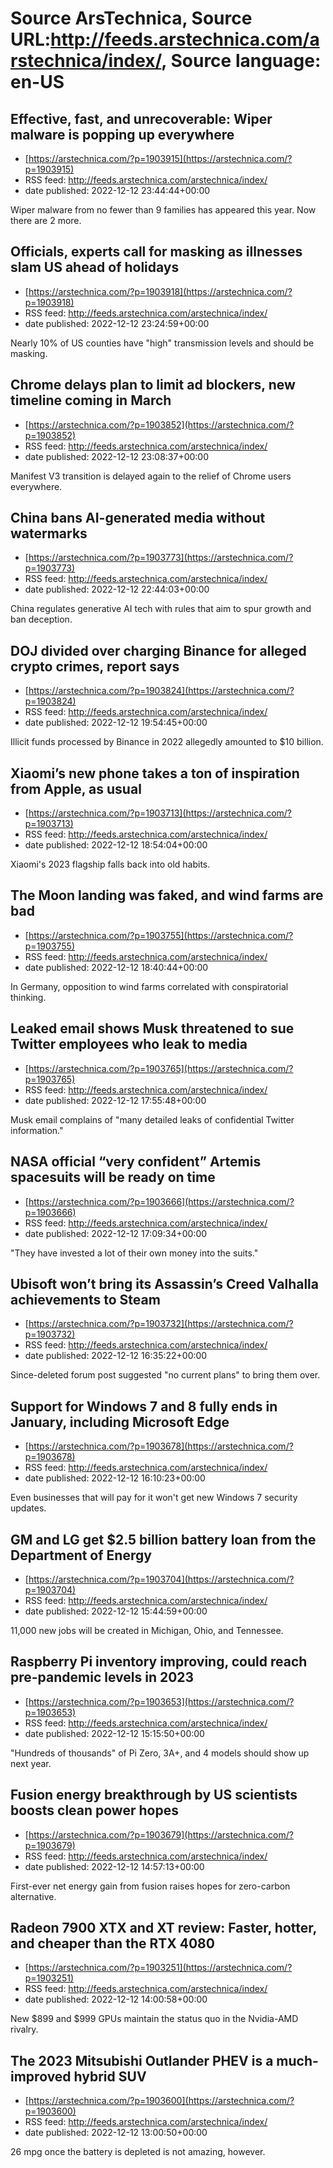 # Source ArsTechnica, Source URL:http://feeds.arstechnica.com/arstechnica/index/, Source language: en-US

## Effective, fast, and unrecoverable: Wiper malware is popping up everywhere
 - [https://arstechnica.com/?p=1903915](https://arstechnica.com/?p=1903915)
 - RSS feed: http://feeds.arstechnica.com/arstechnica/index/
 - date published: 2022-12-12 23:44:44+00:00

Wiper malware from no fewer than 9 families has appeared this year. Now there are 2 more.

## Officials, experts call for masking as illnesses slam US ahead of holidays
 - [https://arstechnica.com/?p=1903918](https://arstechnica.com/?p=1903918)
 - RSS feed: http://feeds.arstechnica.com/arstechnica/index/
 - date published: 2022-12-12 23:24:59+00:00

Nearly 10% of US counties have "high" transmission levels and should be masking.

## Chrome delays plan to limit ad blockers, new timeline coming in March
 - [https://arstechnica.com/?p=1903852](https://arstechnica.com/?p=1903852)
 - RSS feed: http://feeds.arstechnica.com/arstechnica/index/
 - date published: 2022-12-12 23:08:37+00:00

Manifest V3 transition is delayed again to the relief of Chrome users everywhere.

## China bans AI-generated media without watermarks
 - [https://arstechnica.com/?p=1903773](https://arstechnica.com/?p=1903773)
 - RSS feed: http://feeds.arstechnica.com/arstechnica/index/
 - date published: 2022-12-12 22:44:03+00:00

China regulates generative AI tech with rules that aim to spur growth and ban deception.

## DOJ divided over charging Binance for alleged crypto crimes, report says
 - [https://arstechnica.com/?p=1903824](https://arstechnica.com/?p=1903824)
 - RSS feed: http://feeds.arstechnica.com/arstechnica/index/
 - date published: 2022-12-12 19:54:45+00:00

Illicit funds processed by Binance in 2022 allegedly amounted to $10 billion.

## Xiaomi’s new phone takes a ton of inspiration from Apple, as usual
 - [https://arstechnica.com/?p=1903713](https://arstechnica.com/?p=1903713)
 - RSS feed: http://feeds.arstechnica.com/arstechnica/index/
 - date published: 2022-12-12 18:54:04+00:00

Xiaomi's 2023 flagship falls back into old habits.

## The Moon landing was faked, and wind farms are bad
 - [https://arstechnica.com/?p=1903755](https://arstechnica.com/?p=1903755)
 - RSS feed: http://feeds.arstechnica.com/arstechnica/index/
 - date published: 2022-12-12 18:40:44+00:00

In Germany, opposition to wind farms correlated with conspiratorial thinking.

## Leaked email shows Musk threatened to sue Twitter employees who leak to media
 - [https://arstechnica.com/?p=1903765](https://arstechnica.com/?p=1903765)
 - RSS feed: http://feeds.arstechnica.com/arstechnica/index/
 - date published: 2022-12-12 17:55:48+00:00

Musk email complains of "many detailed leaks of confidential Twitter information."

## NASA official “very confident” Artemis spacesuits will be ready on time
 - [https://arstechnica.com/?p=1903666](https://arstechnica.com/?p=1903666)
 - RSS feed: http://feeds.arstechnica.com/arstechnica/index/
 - date published: 2022-12-12 17:09:34+00:00

"They have invested a lot of their own money into the suits."

## Ubisoft won’t bring its Assassin’s Creed Valhalla achievements to Steam
 - [https://arstechnica.com/?p=1903732](https://arstechnica.com/?p=1903732)
 - RSS feed: http://feeds.arstechnica.com/arstechnica/index/
 - date published: 2022-12-12 16:35:22+00:00

Since-deleted forum post suggested "no current plans" to bring them over.

## Support for Windows 7 and 8 fully ends in January, including Microsoft Edge
 - [https://arstechnica.com/?p=1903678](https://arstechnica.com/?p=1903678)
 - RSS feed: http://feeds.arstechnica.com/arstechnica/index/
 - date published: 2022-12-12 16:10:23+00:00

Even businesses that will pay for it won't get new Windows 7 security updates.

## GM and LG get $2.5 billion battery loan from the Department of Energy
 - [https://arstechnica.com/?p=1903704](https://arstechnica.com/?p=1903704)
 - RSS feed: http://feeds.arstechnica.com/arstechnica/index/
 - date published: 2022-12-12 15:44:59+00:00

11,000 new jobs will be created in Michigan, Ohio, and Tennessee.

## Raspberry Pi inventory improving, could reach pre-pandemic levels in 2023
 - [https://arstechnica.com/?p=1903653](https://arstechnica.com/?p=1903653)
 - RSS feed: http://feeds.arstechnica.com/arstechnica/index/
 - date published: 2022-12-12 15:15:50+00:00

"Hundreds of thousands" of Pi Zero, 3A+, and 4 models should show up next year.

## Fusion energy breakthrough by US scientists boosts clean power hopes
 - [https://arstechnica.com/?p=1903679](https://arstechnica.com/?p=1903679)
 - RSS feed: http://feeds.arstechnica.com/arstechnica/index/
 - date published: 2022-12-12 14:57:13+00:00

First-ever net energy gain from fusion raises hopes for zero-carbon alternative.

## Radeon 7900 XTX and XT review: Faster, hotter, and cheaper than the RTX 4080
 - [https://arstechnica.com/?p=1903251](https://arstechnica.com/?p=1903251)
 - RSS feed: http://feeds.arstechnica.com/arstechnica/index/
 - date published: 2022-12-12 14:00:58+00:00

New $899 and $999 GPUs maintain the status quo in the Nvidia-AMD rivalry.

## The 2023 Mitsubishi Outlander PHEV is a much-improved hybrid SUV
 - [https://arstechnica.com/?p=1903600](https://arstechnica.com/?p=1903600)
 - RSS feed: http://feeds.arstechnica.com/arstechnica/index/
 - date published: 2022-12-12 13:00:50+00:00

26 mpg once the battery is depleted is not amazing, however.
